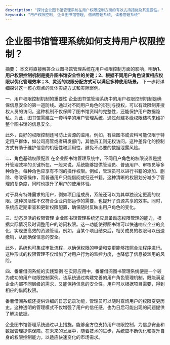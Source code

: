 ```yaml
---
description: "探讨企业图书馆管理系统在用户权限控制方面的有效支持措施及其重要性。"
keywords: "用户权限控制, 企业图书馆管理, 借阅管理系统, 读者管理系统"
---
```

# 企业图书馆管理系统如何支持用户权限控制？

摘要： 
本文将直接解答企业图书馆管理系统在用户权限控制方面的影响，明确**1、用户权限控制机制是提升图书馆安全性的关键；2、根据不同用户角色设置相应权限以优化管理效率；3、灵活的权限分配方式可以满足多种使用场景。** 下一步将详细探讨这一核心观点的具体实施方式和实际案例。

一、用户权限控制机制的重要性
企业图书馆管理系统中的用户权限控制机制是确保信息安全的第一道防线。通过对不同用户角色的识别与授权，可以有效限制非授权人员的访问。这种机制不仅保障了图书馆资料的完整性，还能保护用户数据隐私。为此，图书馆需建立一套科学的用户管理系统，通过创建多级权限结构来维护整个图书馆的信息安全。

此外，良好的权限控制还可防止资源的滥用。例如，有些图书或资料可能仅限于特定用户群体，如公司高管或者研发部门，其他员工则无权访问。这种差异化的控制方式有助于维护信息的机密性和适用性，避免不必要的数据泄露风险。

二、角色基础权限配置
在企业图书馆管理系统中，不同用户角色的权限设置是提升管理效率的关键所在。一般来说，系统能够提供管理员、普通用户、审核员等多种角色。每种角色应享有不同的操作权限。例如，管理员可以进行书籍的添加、删除、修改等操作，而普通用户只能借阅或归还书籍。这种清晰的权限划分减少了管理的复杂度，同时也提升了用户的使用体验。

对于具有特殊需求的用户，例如项目组成员，系统还可以为其单独设定更高的权限。这种灵活性不仅符合企业内部运作的需要，也提升了资源共享的效率。同时，系统应定期审查和更新权限配置，确保随时反映出用户角色的变化。

三、动态灵活的权限管理
企业图书馆管理系统还应具备动态权限管理的能力，根据实际情况及时调整用户的访问权限。这一功能使得图书馆可以快速响应企业的变化，实现更高效的资源管理。例如，当某个项目结束后，相关成员的权限可以迅速撤销，从而确保信息的安全。

此外，系统也可集成审批流程，以确保权限的申请和变更能够按照合法程序进行。这种形式的权限管理不仅增加了对用户行为的监控力度，也降低了信息被滥用的风险。

四、番薯借阅系统的实践案例
在实际应用中，番薯借阅图书管理系统便是一个较为成功的用户权限控制案例。该系统通过构建完善的用户角色管理机制，既能满足企业内部不同层级的需求，又能保持信息的安全性。用户可以根据项目需要，得到相应的借阅权限。

番薯借阅系统还提供详细的日志记录功能，管理员可以随时查询用户的权限变更历史。这种透明的管理模式不仅增强了用户的信任感，也为日后可能出现的问题提供了解决依据。

企业图书馆管理系统通过以上措施，能够全方位支持用户权限控制，为信息安全和数据管理提供保障。在未来的发展中，随着技术的进步，系统应不断优化和提升自身的权限控制能力，以适应快速变化的市场需求。
